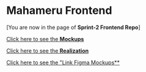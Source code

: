 # Mahameru Frontend

[You are now in the page of **Sprint-2 Frontend Repo**]

[Click here to see the **Mockups**](https://github.com/DhiaReza/MahameruFrontend/tree/Sprint-2/Mockups)

[Click here to see the **Realization**](https://github.com/DhiaReza/MahameruFrontend/tree/Sprint-2/Realization)

[Click here to see the "Link Figma Mockups**](https://www.figma.com/file/EFbCpS1Ga9q1X9QhQbGCVj/MOCKUP-CHANNEL?node-id=0%3A1&t=19kIfXt0ScQst04Y-0)
